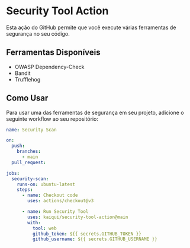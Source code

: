 # Security Tool Action

Esta ação do GitHub permite que você execute várias ferramentas de segurança no seu código.

## Ferramentas Disponíveis

- OWASP Dependency-Check
- Bandit
- Trufflehog

## Como Usar

Para usar uma das ferramentas de segurança em seu projeto, adicione o seguinte workflow ao seu repositório:

```yaml
name: Security Scan

on:
  push:
    branches:
      - main
  pull_request:

jobs:
  security-scan:
    runs-on: ubuntu-latest
    steps:
      - name: Checkout code
        uses: actions/checkout@v3

      - name: Run Security Tool
        uses: kaiqui/security-tool-action@main
        with:
          tool: web
          github_token: ${{ secrets.GITHUB_TOKEN }}
          github_username: ${{ secrets.GITHUB_USERNAME }}

